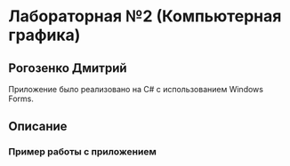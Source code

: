 # Лабораторная №2 (Компьютерная графика)

## Рогозенко Дмитрий

Приложение было реализовано на C# с использованием Windows Forms.

## Описание

### Пример работы с приложением

